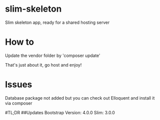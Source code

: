 # slim-skeleton
Slim skeleton app, ready for a shared hosting server


# How to
Update the vendor folder by 'composer update'

That's just about it, go host and enjoy!

# Issues
Database package not added but you can check out Elloquent and install it via composer

#TL;DR
##Updates
Bootstrap Version: 4.0.0
Slim: 3.0.0
